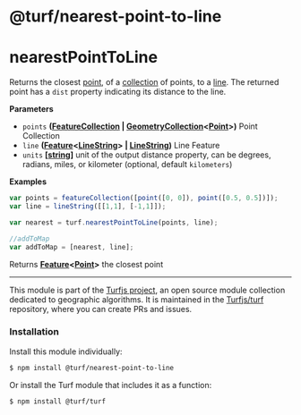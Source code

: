 # @turf/nearest-point-to-line

# nearestPointToLine

Returns the closest [point](http://geojson.org/geojson-spec.html#point), of a [collection](http://geojson.org/geojson-spec.html#feature-collection-objects) of points, to a [line](http://geojson.org/geojson-spec.html#linestring).
The returned point has a `dist` property indicating its distance to the line.

**Parameters**

-   `points` **([FeatureCollection](http://geojson.org/geojson-spec.html#feature-collection-objects) \| [GeometryCollection](http://geojson.org/geojson-spec.html#geometrycollection)&lt;[Point](http://geojson.org/geojson-spec.html#point)>)** Point Collection
-   `line` **([Feature](http://geojson.org/geojson-spec.html#feature-objects)&lt;[LineString](http://geojson.org/geojson-spec.html#linestring)> | [LineString](http://geojson.org/geojson-spec.html#linestring))** Line Feature
-   `units` **\[[string](https://developer.mozilla.org/en-US/docs/Web/JavaScript/Reference/Global_Objects/String)]** unit of the output distance property, can be degrees, radians, miles, or kilometer (optional, default `kilometers`)

**Examples**

```javascript
var points = featureCollection([point([0, 0]), point([0.5, 0.5])]);
var line = lineString([[1,1], [-1,1]]);

var nearest = turf.nearestPointToLine(points, line);

//addToMap
var addToMap = [nearest, line];
```

Returns **[Feature](http://geojson.org/geojson-spec.html#feature-objects)&lt;[Point](http://geojson.org/geojson-spec.html#point)>** the closest point

<!-- This file is automatically generated. Please don't edit it directly:
if you find an error, edit the source file (likely index.js), and re-run
./scripts/generate-readmes in the turf project. -->

---

This module is part of the [Turfjs project](http://turfjs.org/), an open source
module collection dedicated to geographic algorithms. It is maintained in the
[Turfjs/turf](https://github.com/Turfjs/turf) repository, where you can create
PRs and issues.

### Installation

Install this module individually:

```sh
$ npm install @turf/nearest-point-to-line
```

Or install the Turf module that includes it as a function:

```sh
$ npm install @turf/turf
```
